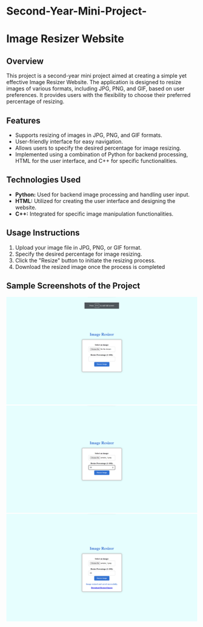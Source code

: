 # Second-Year-Mini-Project-
# Image Resizer Website

## Overview

This project is a second-year mini project aimed at creating a simple yet effective Image Resizer Website. The application is designed to resize images of various formats, including JPG, PNG, and GIF, based on user preferences. It provides users with the flexibility to choose their preferred percentage of resizing.

## Features

- Supports resizing of images in JPG, PNG, and GIF formats.
- User-friendly interface for easy navigation.
- Allows users to specify the desired percentage for image resizing.
- Implemented using a combination of Python for backend processing, HTML for the user interface, and C++ for specific functionalities.

## Technologies Used

- **Python:** Used for backend image processing and handling user input.
- **HTML:** Utilized for creating the user interface and designing the website.
- **C++:** Integrated for specific image manipulation functionalities.


## Usage Instructions

1. Upload your image file in JPG, PNG, or GIF format.
2. Specify the desired percentage for image resizing.
3. Click the "Resize" button to initiate the resizing process.
4. Download the resized image once the process is completed

## Sample Screenshots of the Project
![1.](https://github.com/AyushMayekar/Second-Year-Mini-Project-/blob/main/Screenshot%202023-12-09%20115504.png?raw=true)
![2.](https://github.com/AyushMayekar/Second-Year-Mini-Project-/blob/main/Screenshot%202023-12-09%20115548.png?raw=true)
![3.](https://github.com/AyushMayekar/Second-Year-Mini-Project-/blob/main/Screenshot%202023-12-09%20115558.png?raw=true)

